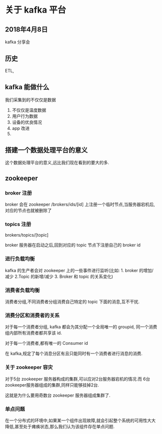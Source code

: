# 关于 kafka 平台

## 2018年4月8日

kafka 分享会

## 历史 

ETL,  


## kafka 能做什么

我们采集到的不仅仅是数据

1. 不仅仅是温度数据
2. 用户行为数据
3. 设备的优良情况
4. app 改进
5.  

## 搭建一个数据处理平台的意义

这个数据处理平台的意义,远比我们现在看到的要大的多.

## zookeeper 

### broker 注册

broker 会在 zookeeper  /brokers/ids/[id] 上注册一个临时节点,当服务器宕机后,对应的节点也就被删除了

### topics 注册

brokers/topics/[topic]

broker 服务器在启动之后,回到对应的 topic 节点下注册自己的 broker id

### 进行负载均衡

kafka 的生产者会对 zookeeper 上的一些事件进行监听(比如: 1. broker 的增加/减少 2.Topic 的新增/减少 3. Broker 和 topic 的关系变化)

### 消费者负载均衡

消费者分组,不同消费者分组消费自己特定的 topic 下面的消息,互不干扰.

### 消费分区和消费者的关系

对于每一个消费者分组, kafka 都会为其分配一个全局唯一的 groupid, 同一个消费组内部所有消费者都共享该 id.

对于每一个消费者,都有唯一的 Consumer id

在 kafka,规定了每个消息分区有且只能同时有一个消费者进行消息的消费.

### 关于 zookeeper 容灾

对于5台 zookeeper 服务器构成的集群,可以应对2台服务器宕机的情况.而 6台zookeeper服务器组成的集群,同样只能够挂掉2台.

这就是为什么要用奇数台 zookeeper 服务器组成集群了.

### 单点问题

在一个分布式的环境中,如果某一个组件出现故障,就会引起整个系统的可用性大大降低,甚至处于瘫痪状态,那么我们认为该组件存在单点问题.








